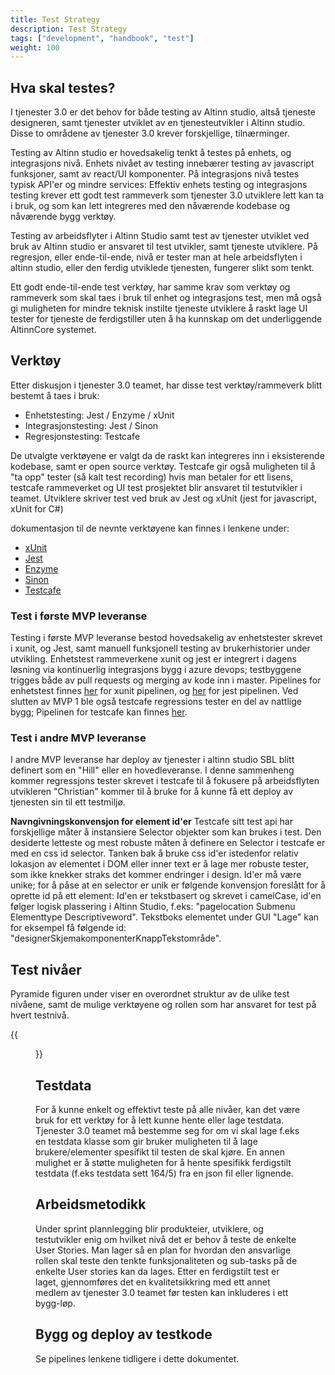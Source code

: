 ```yaml
---
title: Test Strategy
description: Test Strategy
tags: ["development", "handbook", "test"]
weight: 100
---
```


## Hva skal testes?
I tjenester 3.0 er det behov for både testing av Altinn studio, altså tjeneste designeren, samt tjenester
utviklet av en tjenesteutvikler i Altinn studio. Disse to områdene av tjenester 3.0 krever forskjellige,
tilnærminger.

Testing av Altinn studio er hovedsakelig tenkt å testes på enhets, og integrasjons nivå. Enhets nivået
av testing innebærer testing av javascript funksjoner, samt av react/UI komponenter. På integrasjons nivå
testes typisk API'er og mindre services: Effektiv enhets testing og integrasjons testing krever ett godt test rammeverk
som tjenester 3.0 utviklere lett kan ta i bruk, og som kan lett integreres med den nåværende kodebase og nåværende 
bygg verktøy. 

Testing av arbeidsflyter i Altinn Studio samt test av tjenester utviklet ved bruk av Altinn studio er ansvaret til
test utvikler, samt tjeneste utviklere. På regresjon, eller ende-til-ende, nivå er tester man at hele arbeidsflyten i altinn studio, 
eller den ferdig utviklede tjenesten, fungerer slikt som tenkt.  

Ett godt ende-til-ende test verktøy, har samme krav som verktøy og rammeverk som skal taes i bruk til enhet og integrasjons test,
men må også gi muligheten for mindre teknisk instilte tjeneste utviklere å raskt lage UI tester for tjeneste de ferdigstiller uten å
ha kunnskap om det underliggende AltinnCore systemet. 

## Verktøy
Etter diskusjon i tjenester 3.0 teamet, har disse test verktøy/rammeverk blitt bestemt å taes i bruk:  
 - Enhetstesting: Jest / Enzyme / xUnit 
 - Integrasjonstesting: Jest / Sinon  
 - Regresjonstesting: Testcafe  

 De utvalgte verktøyene er valgt da de raskt kan integreres inn i eksisterende kodebase, samt er open source verktøy. Testcafe
 gir også muligheten til å "ta opp" tester (så kalt test recording) hvis man betaler for ett lisens, testcafe rammeverket og UI
 test prosjektet blir ansvaret til testutvikler i teamet. Utviklere skriver test ved bruk av Jest og xUnit (jest for javascript, xUnit for C#)

dokumentasjon til de nevnte verktøyene kan finnes i lenkene under:  
 - [xUnit](https://xunit.github.io/)
 - [Jest](https://jestjs.io/)  
 - [Enzyme](http://airbnb.io/enzyme/)  
 - [Sinon](https://sinonjs.org/)  
 - [Testcafe](https://testcafe.devexpress.com/)  


### Test i første MVP leveranse
Testing i første MVP leveranse bestod hovedsakelig av enhetstester skrevet i xunit, og Jest, samt manuell funksjonell testing av brukerhistorier under utvikling. Enhetstest rammeverkene xunit og jest er integrert i dagens løsning via kontinuerlig integrasjons bygg i azure devops; testbyggene trigges både av pull requests og merging av kode inn i master. Pipelines for enhetstest finnes [her](https://dev.azure.com/brreg/altinn-studio/_build?definitionId=22) for xunit pipelinen, og [her](https://dev.azure.com/brreg/altinn-studio/_build?definitionId=26) for jest pipelinen. Ved slutten av MVP 1 ble også testcafe regressions tester en del av nattlige bygg; Pipelinen for testcafe kan finnes [her](https://dev.azure.com/brreg/altinn-studio/_build?definitionId=25).

### Test i andre MVP leveranse
I andre MVP leveranse har deploy av tjenester i altinn studio SBL blitt definert som en "Hill" eller en hovedleveranse. I denne sammenheng kommer regressjons tester skrevet i testcafe til å fokusere på arbeidsflyten utvikleren "Christian" kommer til å bruke for å kunne få ett deploy av tjenesten sin til ett testmiljø. 


**Navngivningskonvensjon for element id'er**
Testcafe sitt test api har forskjellige måter å instansiere Selector objekter som kan brukes i test. Den desiderte letteste og mest robuste måten å definere en Selector i testcafe er med en css id selector. Tanken bak å bruke css id'er istedenfor relativ lokasjon av elementet i DOM eller inner text er å lage mer robuste tester, som ikke knekker straks det kommer endringer i design. Id'er må være unike; for å påse at en selector er unik er følgende konvensjon foreslått for å oprette id på ett element: Id'en er tekstbasert og skrevet i camelCase, id'en følger logisk plassering i Altinn Studio, f.eks: "pagelocation Submenu Elementtype Descriptiveword". Tekstboks elementet under GUI "Lage" kan for eksempel få følgende id: "designerSkjemakomponenterKnappTekstområde".


## Test nivåer
Pyramide figuren under viser en overordnet struktur av de ulike test nivåene, samt de mulige verktøyene og rollen som har ansvaret
for test på hvert testnivå.

{{<figure src="testing_pyramid.jpeg?width=400" title="Testpyramiden" >}}


## Testdata
For å kunne enkelt og effektivt teste på alle nivåer, kan det være bruk for ett verktøy for å lett
kunne hente eller lage testdata. Tjenester 3.0 teamet må bestemme seg for om vi skal lage f.eks en testdata
klasse som gir bruker muligheten til å lage brukere/elementer spesifikt til testen de skal kjøre.
En annen mulighet er å støtte muligheten for å hente spesifikk ferdigstilt testdata (f.eks testdata sett 164/5)
fra en json fil eller lignende.

## Arbeidsmetodikk
Under sprint plannlegging blir produkteier, utviklere, og testutvikler enig om hvilket nivå det er behov å teste
de enkelte User Stories. Man lager så en plan for hvordan den ansvarlige rollen skal teste den tenkte funksjonaliteten
og sub-tasks på de enkelte User stories kan da lages. Etter en ferdigstilt test er laget, gjennomføres det en kvalitetsikkring
med ett annet medlem av tjenester 3.0 teamet før testen kan inkluderes i ett bygg-løp.


## Bygg og deploy av testkode 
Se pipelines lenkene tidligere i dette dokumentet.
